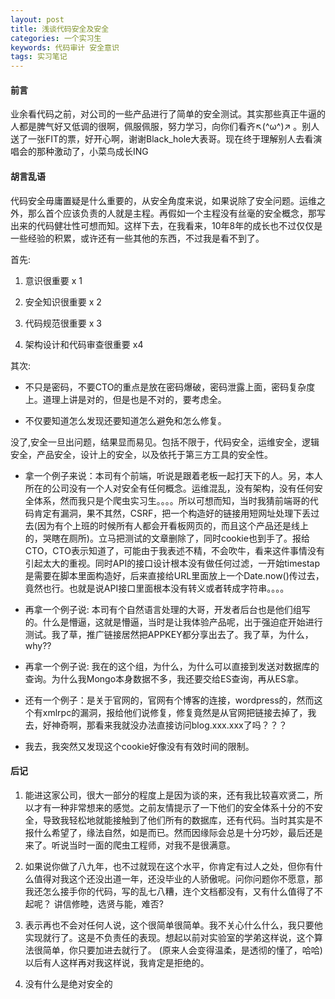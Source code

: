 ```yaml
---
layout: post
title: 浅谈代码安全及安全
categories: 一个实习生
keywords: 代码审计 安全意识
tags: 实习笔记
---
```


#### 前言
业余看代码之前，对公司的一些产品进行了简单的安全测试。其实那些真正牛逼的人都是脾气好又低调的很啊，佩服佩服，努力学习，向你们看齐↖(^ω^)↗ 。别人送了一张FIT的票，好开心啊，谢谢Black_hole大表哥。现在终于理解别人去看演唱会的那种激动了，小菜鸟成长ING

#### 胡言乱语

代码安全毋庸置疑是什么重要的，从安全角度来说，如果说除了安全问题。运维之外，那么首个应该负责的人就是主程。再假如一个主程没有丝毫的安全概念，那写出来的代码健壮性可想而知。这样下去，在我看来，10年8年的成长也不过仅仅是一些经验的积累，或许还有一些其他的东西，不过我是看不到了。

首先:

1. 意识很重要 x 1

2. 安全知识很重要 x 2

3. 代码规范很重要 x 3

4. 架构设计和代码审查很重要 x4

其次:
	
* 不只是密码，不要CTO的重点是放在密码爆破，密码泄露上面，密码复杂度上。道理上讲是对的，但是也是不对的，要考虑全。


* 不仅要知道怎么发现还要知道怎么避免和怎么修复。

没了,安全一旦出问题，结果显而易见。包括不限于，代码安全，运维安全，逻辑安全，产品安全，设计上的安全，以及依托于第三方工具的安全性。


* 拿一个例子来说：本司有个前端，听说是跟着老板一起打天下的人。另，本人所在的公司没有一个人对安全有任何概念。运维混乱，没有架构，没有任何安全体系，然而我只是个爬虫实习生。。。。所以可想而知，当时我猜前端哥的代码肯定有漏洞，果不其然，CSRF，把一个构造好的链接用短网址处理下丢过去(因为有个上班的时候所有人都会开看板网页的，而且这个产品还是线上的，哭瞎在厕所)。立马把测试的文章删除了，同时cookie也到手了。报给CTO，CTO表示知道了，可能由于我表述不精，不会吹牛，看来这件事情没有引起太大的重视。同时API的接口设计根本没有做任何过滤，一开始timestap是需要在脚本里面构造好，后来直接给URL里面放上一个Date.now()传过去，竟然也行。也就是说API接口里面根本没有转义或者转成字符串。。。。

* 再拿一个例子说: 本司有个自然语言处理的大哥，开发者后台也是他们组写的。什么是懵逼，这就是懵逼，当时是让我体验产品呢，出于强迫症开始进行测试。我了草，推广链接居然把APPKEY都分享出去了。我了草，为什么，why?? 

* 再拿一个例子说: 我在的这个组，为什么，为什么可以直接到发送对数据库的查询。为什么我Mongo本身数据不多，我还要交给ES查询，再从ES拿。

* 还有一个例子：是关于官网的，官网有个博客的连接，wordpress的，然而这个有xmlrpc的漏洞，报给他们说修复，修复竟然是从官网把链接去掉了，我去，好神奇啊，那看来我就没办法直接访问blog.xxx.xxx了吗？？？

* 我去，我突然又发现这个cookie好像没有有效时间的限制。

#### 后记

1. 能进这家公司，很大一部分的程度上是因为谈的来，还有我比较喜欢贤二，所以才有一种非常想来的感觉。之前友情提示了一下他们的安全体系十分的不安全，导致我轻松地就能接触到了他们所有的数据库，还有代码。当时其实是不报什么希望了，缘法自然，如是而已。然而因缘际会总是十分巧妙，最后还是来了。听说当时一面的爬虫工程师，对我不是很满意。

2. 如果说你做了八九年，也不过就现在这个水平，你肯定有过人之处，但你有什么值得对我这个还没出道一年，还没毕业的人骄傲呢。问你问题你不愿意，那我还怎么接手你的代码，写的乱七八糟，连个文档都没有，又有什么值得了不起呢？ 讲信修睦，选贤与能，难否?

3. 表示再也不会对任何人说，这个很简单很简单。我不关心什么什么，我只要他实现就行了。这是不负责任的表现。想起以前对实验室的学弟这样说，这个算法很简单，你只要加进去就行了。 (原来人会变得温柔，是透彻的懂了，哈哈)以后有人这样再对我这样说，我肯定是拒绝的。

4. 没有什么是绝对安全的

